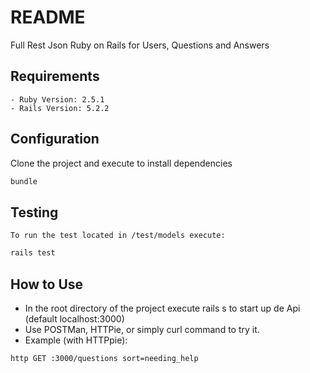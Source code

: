 # README

Full Rest Json Ruby on Rails for Users, Questions and Answers

## Requirements
	- Ruby Version: 2.5.1
	- Rails Version: 5.2.2

## Configuration
Clone the project and execute to install dependencies
``` bash
bundle
``` 

## Testing
	To run the test located in /test/models execute:
``` bash
rails test
``` 
## How to Use
* In the root directory of the project execute rails s to start up de Api (default localhost:3000)
* Use POSTMan, HTTPie, or simply curl command to try it.
* Example (with HTTPpie):
``` bash
http GET :3000/questions sort=needing_help
```
